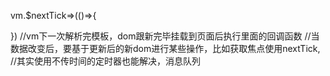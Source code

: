vm.$nextTick=>(()=>{

})
//vm下一次解析完模板，dom跟新完毕挂载到页面后执行里面的回调函数
//当数据改变后，要基于更新后的新dom进行某些操作，比如获取焦点使用nextTick,
//其实使用不传时间的定时器也能解决，消息队列